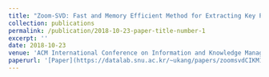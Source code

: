 ```yaml
---
title: "Zoom-SVD: Fast and Memory Efficient Method for Extracting Key Patterns in an Arbitrary Time Range."
collection: publications
permalink: /publication/2018-10-23-paper-title-number-1
excerpt: ''
date: 2018-10-23
venue: 'ACM International Conference on Information and Knowledge Management (CIKM)'
paperurl: '[Paper](https://datalab.snu.ac.kr/~ukang/papers/zoomsvdCIKM18.pdf)'
---
```

